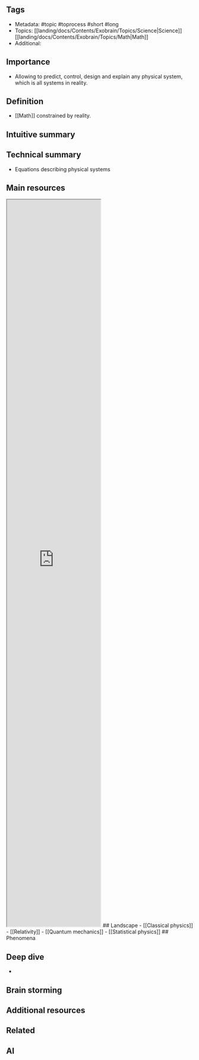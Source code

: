 ## Tags
- Metadata: #topic #toprocess #short #long
- Topics: [[landing/docs/Contents/Exobrain/Topics/Science|Science]] [[landing/docs/Contents/Exobrain/Topics/Math|Math]] 
- Additional: 
## Importance
- Allowing to predict, control, design and explain any physical system, which is all systems in reality.
## Definition
- [[Math]] constrained by reality.
## Intuitive summary
## Technical summary
-  Equations describing physical systems
## Main resources 

<iframe src="https://en.wikipedia.org/wiki/Physics" allow="fullscreen" allowfullscreen="" style="height:50%;width:50%; aspect-ratio: 16 / 9; "></iframe>
## Landscape
- [[Classical physics]]
- [[Relativity]]
- [[Quantum mechanics]]
- [[Statistical physics]]
## Phenomena

## Deep dive
- 
## Brain storming

## Additional resources  

## Related
## AI 
